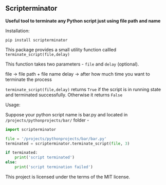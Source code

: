 **<h2>Scripterminator</h2>** 
**Useful tool to terminate any Python script just using file path and name**

Installation:

`pip install scripterminator`

This package provides a small utility function callled `terminate_script(file,delay)`

This function takes two parameters - `file` and `delay` (optional).

file -> file path + file name
delay -> after how much time you want to terminate the process

`terminate_script(file,delay)` returns `True` if the script is in running state and terminated successfully.
Otherwise it returns `False`

Usage:

Suppose your python script name is bar.py and located in `/projects/pythonprojects/bar/` folder -

```python
import scripterminator

file = '/projects/pythonprojects/bar/bar.py'
terminated = scripterminator.terminate_script(file, 3)

if terminated:
    print('script terminated') 
else:
    print('script termination failed') 

```

This project is licensed under the terms of the MIT license.

